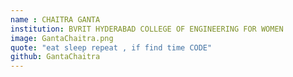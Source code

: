 ```yaml
---
name : CHAITRA GANTA
institution: BVRIT HYDERABAD COLLEGE OF ENGINEERING FOR WOMEN
image: GantaChaitra.png
quote: "eat sleep repeat , if find time CODE"
github: GantaChaitra
---
```

